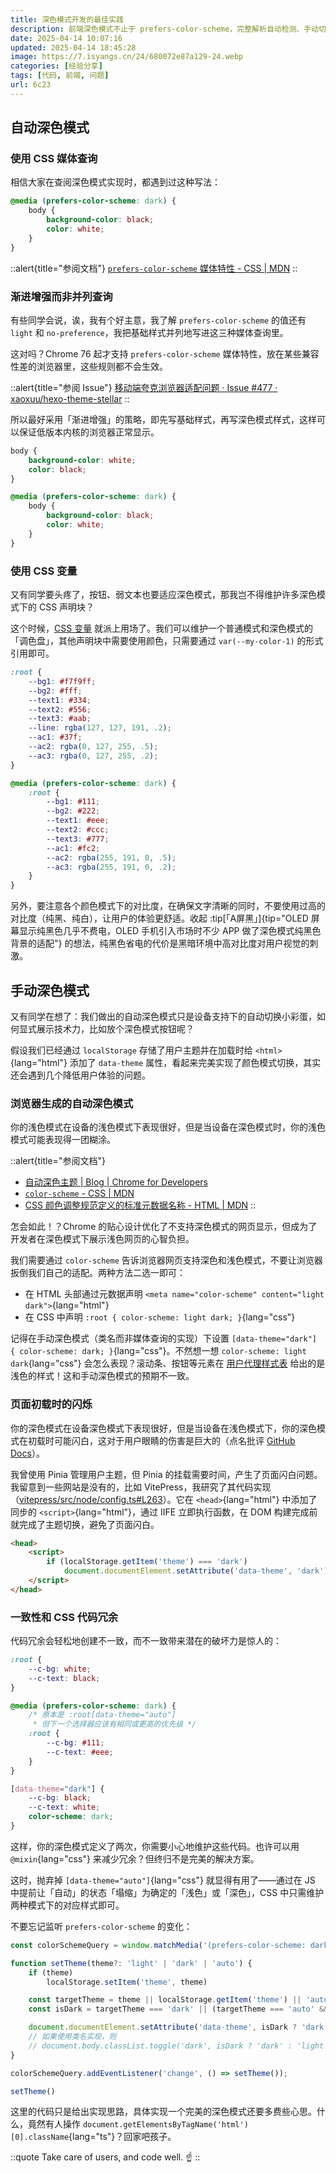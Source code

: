 ```yaml
---
title: 深色模式开发的最佳实践
description: 前端深色模式不止于 prefers-color-scheme，完整解析自动检测、手动切换的实现方案，解决闪屏、样式冲突、变量管理等常见痛点，提供稳健的深色模式最佳实践。
date: 2025-04-14 10:07:16
updated: 2025-04-14 18:45:28
image: https://7.isyangs.cn/24/680072e87a129-24.webp
categories: [经验分享]
tags: [代码, 前端, 问题]
url: 6c23
---
```


## 自动深色模式

### 使用 CSS 媒体查询

相信大家在查阅深色模式实现时，都遇到过这种写法：

```css
@media (prefers-color-scheme: dark) {
    body {
        background-color: black;
        color: white;
    }
}
```

::alert{title="参阅文档"}
[`prefers-color-scheme` 媒体特性 - CSS | MDN](https://developer.mozilla.org/zh-CN/docs/Web/CSS/@media/prefers-color-scheme)
::

### 渐进增强而非并列查询

有些同学会说，诶，我有个好主意，我了解 `prefers-color-scheme` 的值还有 `light` 和 `no-preference`，我把基础样式并列地写进这三种媒体查询里。

这对吗？Chrome 76 起才支持 `prefers-color-scheme` 媒体特性，放在某些兼容性差的浏览器里，这些规则都不会生效。

::alert{title="参阅 Issue"}
[移动端夸克浏览器适配问题 · Issue #477 · xaoxuu/hexo-theme-stellar](https://github.com/xaoxuu/hexo-theme-stellar/issues/477)
::

所以最好采用「渐进增强」的策略，即先写基础样式，再写深色模式样式，这样可以保证低版本内核的浏览器正常显示。

```css
body {
    background-color: white;
    color: black;
}

@media (prefers-color-scheme: dark) {
    body {
        background-color: black;
        color: white;
    }
}
```

### 使用 CSS 变量

又有同学要头疼了，按钮、弱文本也要适应深色模式，那我岂不得维护许多深色模式下的 CSS 声明块？

这个时候，[CSS 变量](https://developer.mozilla.org/zh-CN/docs/Web/CSS/Using_CSS_custom_properties) 就派上用场了。我们可以维护一个普通模式和深色模式的「调色盘」，其他声明块中需要使用颜色，只需要通过 `var(--my-color-1)` 的形式引用即可。

```css [https://cooo.site/asset/index.css]
:root {
    --bg1: #f7f9ff;
    --bg2: #fff;
    --text1: #334;
    --text2: #556;
    --text3: #aab;
    --line: rgba(127, 127, 191, .2);
    --ac1: #37f;
    --ac2: rgba(0, 127, 255, .5);
    --ac3: rgba(0, 127, 255, .2);
}

@media (prefers-color-scheme: dark) {
    :root {
        --bg1: #111;
        --bg2: #222;
        --text1: #eee;
        --text2: #ccc;
        --text3: #777;
        --ac1: #fc2;
        --ac2: rgba(255, 191, 0, .5);
        --ac3: rgba(255, 191, 0, .2);
    }
}
```

另外，要注意各个颜色模式下的对比度，在确保文字清晰的同时，不要使用过高的对比度（纯黑、纯白），让用户的体验更舒适。收起 :tip[「A屏黑」]{tip="OLED 屏幕显示纯黑色几乎不费电，OLED 手机引入市场时不少 APP 做了深色模式纯黑色背景的适配"} 的想法，纯黑色省电的代价是黑暗环境中高对比度对用户视觉的刺激。

## 手动深色模式

又有同学在想了：我们做出的自动深色模式只是设备支持下的自动切换小彩蛋，如何显式展示技术力，比如放个深色模式按钮呢？

假设我们已经通过 `localStorage` 存储了用户主题并在加载时给 `<html>`{lang="html"} 添加了 `data-theme` 属性，看起来完美实现了颜色模式切换，其实还会遇到几个降低用户体验的问题。

### 浏览器生成的自动深色模式

你的浅色模式在设备的浅色模式下表现很好，但是当设备在深色模式时，你的浅色模式可能表现得一团糊涂。

::alert{title="参阅文档"}
- [自动深色主题 | Blog | Chrome for Developers](https://developer.chrome.google.cn/blog/auto-dark-theme)
- [`color-scheme` - CSS | MDN](https://developer.mozilla.org/zh-CN/docs/Web/CSS/color-scheme)
- [CSS 颜色调整规范定义的标准元数据名称 - HTML | MDN](https://developer.mozilla.org/zh-CN/docs/Web/HTML/Reference/Elements/meta/name#%E5%85%B6%E4%BB%96%E8%A7%84%E8%8C%83%E4%B8%AD%E5%AE%9A%E4%B9%89%E7%9A%84%E6%A0%87%E5%87%86%E5%85%83%E6%95%B0%E6%8D%AE%E5%90%8D%E7%A7%B0)
::

怎会如此！？Chrome 的贴心设计优化了不支持深色模式的网页显示，但成为了开发者在深色模式下展示浅色网页的心智负担。

我们需要通过 `color-scheme` 告诉浏览器网页支持深色和浅色模式，不要让浏览器扳倒我们自己的适配。两种方法二选一即可：

- 在 HTML 头部通过元数据声明 `<meta name="color-scheme" content="light dark">`{lang="html"}
- 在 CSS 中声明 `:root { color-scheme: light dark; }`{lang="css"}

记得在手动深色模式（类名而非媒体查询的实现）下设置 `[data-theme="dark"] { color-scheme: dark; }`{lang="css"}。不然想一想 `color-scheme: light dark`{lang="css"} 会怎么表现？滚动条、按钮等元素在 [用户代理样式表](https://developer.mozilla.org/zh-CN/docs/Web/CSS/CSS_cascade/Cascade#css_%E5%A3%B0%E6%98%8E%E7%9A%84%E6%BA%90) 给出的是浅色的样式！这和手动深色模式的预期不一致。

### 页面初载时的闪烁

你的深色模式在设备深色模式下表现很好，但是当设备在浅色模式下，你的深色模式在初载时可能闪白，这对于用户眼睛的伤害是巨大的（点名批评 [GitHub Docs](https://docs.github.com/zh)）。

我曾使用 Pinia 管理用户主题，但 Pinia 的挂载需要时间，产生了页面闪白问题。我留意到一些网站是没有的，比如 VitePress，我研究了其代码实现（[vitepress/src/node/config.ts#L263](https://github.com/vuejs/vitepress/blob/main/src/node/config.ts#L263)）。它在 `<head>`{lang="html"} 中添加了同步的 `<script>`{lang="html"}，通过 IIFE 立即执行函数，在 DOM 构建完成前就完成了主题切换，避免了页面闪白。

```html
<head>
    <script>
        if (localStorage.getItem('theme') === 'dark')
            document.documentElement.setAttribute('data-theme', 'dark')
    </script>
</head>
```

### 一致性和 CSS 代码冗余

代码冗余会轻松地创建不一致，而不一致带来潜在的破坏力是惊人的：

```css
:root {
    --c-bg: white;
    --c-text: black;
}

@media (prefers-color-scheme: dark) {
    /* 原本是 :root[data-theme="auto"]
     * 但下一个选择器应该有相同或更高的优先级 */
    :root {
        --c-bg: #111;
        --c-text: #eee;
    }
}

[data-theme="dark"] {
    --c-bg: black;
    --c-text: white;
    color-scheme: dark;
}
```

这样，你的深色模式定义了两次，你需要小心地维护这些代码。也许可以用 `@mixin`{lang="css"} 来减少冗余？但终归不是完美的解决方案。

这时，抛弃掉 `[data-theme="auto"]`{lang="css"} 就显得有用了——通过在 JS 中提前让「自动」的状态「塌缩」为确定的「浅色」或「深色」，CSS 中只需维护两种模式下的对应样式即可。

不要忘记监听 `prefers-color-scheme` 的变化：

```ts
const colorSchemeQuery = window.matchMedia('(prefers-color-scheme: dark)')

function setTheme(theme?: 'light' | 'dark' | 'auto') {
    if (theme)
        localStorage.setItem('theme', theme)

    const targetTheme = theme || localStorage.getItem('theme') || 'auto'
    const isDark = targetTheme === 'dark' || (targetTheme === 'auto' && colorSchemeQuery.matches)

    document.documentElement.setAttribute('data-theme', isDark ? 'dark' : 'light')
    // 如果使用类名实现，则
    // document.body.classList.toggle('dark', isDark ? 'dark' : 'light')
}

colorSchemeQuery.addEventListener('change', () => setTheme());

setTheme()
```

这里的代码只是给出实现思路，具体实现一个完美的深色模式还要多费些心思。什么，竟然有人操作 `document.getElementsByTagName('html')[0].className`{lang="ts"}？回家吧孩子。

::quote
Take care of users, and code well. ☝️
::
